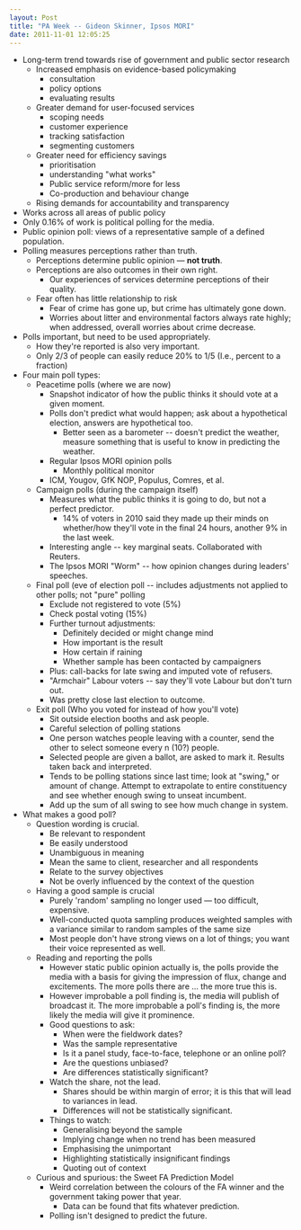 ```yaml
---
layout: Post
title: "PA Week -- Gideon Skinner, Ipsos MORI"
date: 2011-11-01 12:05:25
---
```


+ Long-term trend towards rise of government and public sector research
    + Increased emphasis on evidence-based policymaking
        + consultation
        + policy options
        + evaluating results
    + Greater demand for user-focused services
        + scoping needs
        + customer experience
        + tracking satisfaction
        + segmenting customers
    + Greater need for efficiency savings
        + prioritisation
        + understanding "what works"
        + Public service reform/more for less
        + Co-production and behaviour change
    + Rising demands for accountability and transparency
+ Works across all areas of public policy
+ Only 0.16% of work is political polling for the media.
+ Public opinion poll: views of a representative sample of a defined population.
+ Polling measures perceptions rather than truth.
    + Perceptions determine public opinion — **not truth**.
    + Perceptions are also outcomes in their own right.
        + Our experiences of services determine perceptions of their quality.
    + Fear often has little relationship to risk
        + Fear of crime has gone up, but crime has ultimately gone down.
        + Worries about litter and environmental factors always rate highly; when addressed, overall worries about crime decrease.
+ Polls important, but need to be used appropriately.
    + How they're reported is also very important.
    + Only 2/3 of people can easily reduce 20% to 1/5 (I.e., percent to a fraction)
+ Four main poll types:
    + Peacetime polls (where we are now)
        + Snapshot indicator of how the public thinks it should vote at a given moment.
        + Polls don't predict what would happen; ask about a hypothetical election, answers are hypothetical too.
            + Better seen as a barometer -- doesn't predict the weather, measure something that is useful to know in predicting the weather. 
        + Regular Ipsos MORI opinion polls
            + Monthly political monitor
        + ICM, Yougov, GfK NOP, Populus, Comres, et al.
    + Campaign polls (during the campaign itself)
        + Measures what the public thinks it is going to do, but not a perfect predictor.
            + 14% of voters in 2010 said they made up their minds on whether/how they'll vote in the final 24 hours, another 9% in the last week.
        +  Interesting angle -- key marginal seats. Collaborated with Reuters.
        + The Ipsos MORI "Worm" -- how opinion changes during leaders' speeches.
    + Final poll (eve of election poll -- includes adjustments not applied to other polls; not "pure" polling
        + Exclude not registered to vote (5%)
        + Check postal voting (15%)
        + Further turnout adjustments:
            + Definitely decided or might change mind
            + How important is the result
            + How certain if raining
            + Whether sample has been contacted by campaigners
        + Plus: call-backs for late swing and imputed vote of refusers.
        + "Armchair" Labour voters -- say they'll vote Labour but don't turn out.
        + Was pretty close last election to outcome.
    + Exit poll (Who you voted for instead of how you'll vote)
        + Sit outside election booths and ask people.
        + Careful selection of polling stations
        + One person watches people leaving with a counter, send the other to select someone every n (10?) people.
        + Selected people are given a ballot, are asked to mark it. Results taken back and interpreted.
        + Tends to be polling stations since last time; look at "swing," or amount of change. Attempt to extrapolate to entire constituency and see whether enough swing to unseat incumbent.
        + Add up the sum of all swing to see how much change in system.
+ What makes a good poll?
    + Question wording is crucial.
        + Be relevant to respondent
        + Be easily understood
        + Unambiguous in meaning
        + Mean the same to client, researcher and all respondents
        + Relate to the survey objectives
        + Not be overly influenced by the context of the question
    + Having a good sample is crucial
        + Purely 'random' sampling no longer used — too difficult, expensive.
        + Well-conducted quota sampling produces weighted samples with a variance similar to random samples of the same size
        + Most people don't have strong views on a lot of things; you want their voice represented as well.
    + Reading and reporting the polls
        + However static public opinion actually is, the polls provide the media with a basis for giving the impression of flux, change and excitements. The more polls there are ... the more true this is.
        + However improbable a poll finding is, the media will publish of broadcast it. The more improbable a poll's finding is, the more likely the media will give it prominence.
        + Good questions to ask:
            + When were the fieldwork dates?
            + Was the sample representative
            + Is it a panel study, face-to-face, telephone or an online poll?
            + Are the questions unbiased?
            + Are differences statistically significant?
        + Watch the share, not the lead.
            + Shares should be within margin of error; it is this that will lead to variances in lead.
            + Differences will not be statistically significant.
        + Things to watch:
            + Generalising beyond the sample
            + Implying change when no trend has been measured
            + Emphasising the unimportant
            + Highlighting statistically insignificant findings
            + Quoting out of context
    + Curious and spurious: the Sweet FA Prediction Model
        + Weird correlation between the colours of the FA winner and the government taking power that year.
            + Data can be found that fits whatever prediction.
        + Polling isn't designed to predict the future.